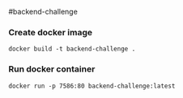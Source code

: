 #backend-challenge


### Create docker image
  `docker build -t backend-challenge .`

### Run docker container
  `docker run -p 7586:80 backend-challenge:latest`
